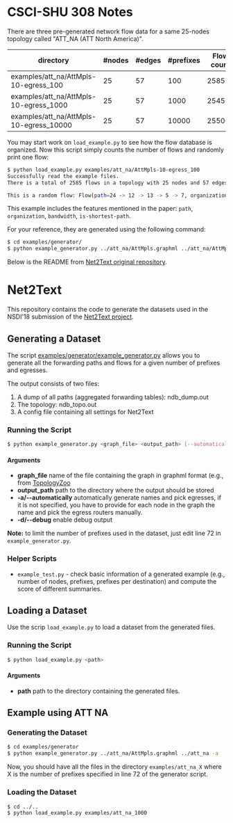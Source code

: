 # CSCI-SHU 308 Notes

There are three pre-generated network flow data for a same 25-nodes topology called "ATT_NA (ATT North America)".

| directory | #nodes | #edges | #prefixes | Flow count | 
| --------- | ------ | ------ | --------- | ---------- |
| examples/att_na/AttMpls-10-egress_100 | 25 | 57 | 100 | 2585 |
| examples/att_na/AttMpls-10-egress_1000 | 25 | 57 | 1000 | 25456 |
| examples/att_na/AttMpls-10-egress_10000 | 25 | 57 | 10000 | 255003 |

You may start work on `load_example.py` to see how the flow database is organized. Now this script simply counts the number of flows and randomly print one flow:

```bash
$ python load_example.py examples/att_na/AttMpls-10-egress_100
Successfully read the example files.
There is a total of 2585 flows in a topology with 25 nodes and 57 edges.

This is a random flow: Flow(path=24 -> 12 -> 13 -> 5 -> 7, organization=Lao Telecommunication IX, prefix=115.84.82.0/24, bandwidth=204.43353242530557, sp=True
```

This example includes the features mentioned in the paper: `path`, `organization`, `bandwidth`, `is-shortest-path`.

For your reference, they are generated using the following command:

```bash
$ cd examples/generator/
$ python example_generator.py ../att_na/AttMpls.graphml ../att_na/AttMpls-10-egress -a
```

Below is the README from [Net2Text original repository](https://github.com/nsg-ethz/net2text).

# Net2Text

This repository contains the code to generate the datasets used in the
NSDI'18 submission of the [Net2Text project](https://net2text.ethz.ch).

## Generating a Dataset

The script [examples/generator/example_generator.py](examples/generator/example_generator.py)
allows you to generate all the forwarding paths and flows for a given
number of prefixes and egresses.

The output consists of two files:

1. A dump of all paths (aggregated forwarding tables): ndb_dump.out
2. The topology: ndb_topo.out
3. A config file containing all settings for Net2Text

### Running the Script

```bash
$ python example_generator.py <graph_file> <output_path> [--automatically] [--debug]
```

#### Arguments

* __graph_file__ name of the file containing the graph in graphml format (e.g., from [TopologyZoo](http://www.topology-zoo.org/dataset.html)
* __output_path__ path to the directory where the output should be stored
* __-a/--automatically__ automatically generate names and pick egresses, if it is not specified, you have to provide
for each node in the graph the name and pick the egress routers manually.
* __-d/--debug__ enable debug output

__Note:__ to limit the number of prefixes used in the dataset, just
edit line 72 in `example_generator.py`.

### Helper Scripts

* `example_test.py` - check basic information of a generated example
(e.g., number of nodes, prefixes, prefixes per destination) and compute
the score of different summaries.

## Loading a Dataset

Use the scrip `load_example.py` to load a dataset from the generated files.

### Running the Script

```bash
$ python load_example.py <path>
```

#### Arguments

* __path__ path to the directory containing the generated files.


## Example using ATT NA

### Generating the Dataset

```bash
$ cd examples/generator
$ python example_generator.py ../att_na/AttMpls.graphml ../att_na -a
```

Now, you should have all the files in the directory `examples/att_na_X`
where X is the number of prefixes specified in line 72 of the generator
script.

### Loading the Dataset

```bash
$ cd ../..
$ python load_example.py examples/att_na_1000
```
